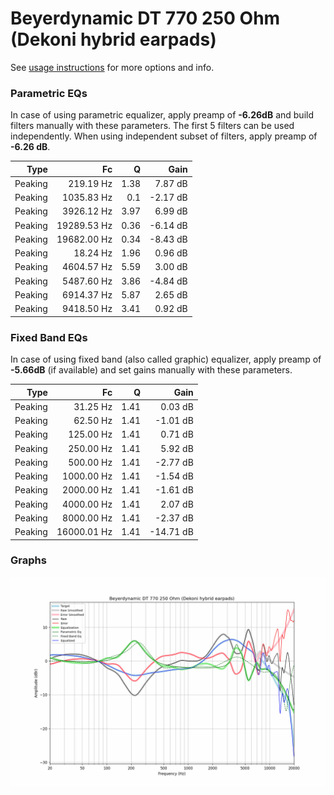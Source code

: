 # Beyerdynamic DT 770 250 Ohm (Dekoni hybrid earpads)
See [usage instructions](https://github.com/jaakkopasanen/AutoEq#usage) for more options and info.

### Parametric EQs
In case of using parametric equalizer, apply preamp of **-6.26dB** and build filters manually
with these parameters. The first 5 filters can be used independently.
When using independent subset of filters, apply preamp of **-6.26 dB**.

| Type    | Fc          |    Q | Gain     |
|--------:|------------:|-----:|---------:|
| Peaking | 219.19 Hz   | 1.38 | 7.87 dB  |
| Peaking | 1035.83 Hz  | 0.1  | -2.17 dB |
| Peaking | 3926.12 Hz  | 3.97 | 6.99 dB  |
| Peaking | 19289.53 Hz | 0.36 | -6.14 dB |
| Peaking | 19682.00 Hz | 0.34 | -8.43 dB |
| Peaking | 18.24 Hz    | 1.96 | 0.96 dB  |
| Peaking | 4604.57 Hz  | 5.59 | 3.00 dB  |
| Peaking | 5487.60 Hz  | 3.86 | -4.84 dB |
| Peaking | 6914.37 Hz  | 5.87 | 2.65 dB  |
| Peaking | 9418.50 Hz  | 3.41 | 0.92 dB  |

### Fixed Band EQs
In case of using fixed band (also called graphic) equalizer, apply preamp of **-5.66dB**
(if available) and set gains manually with these parameters.

| Type    | Fc          |    Q | Gain      |
|--------:|------------:|-----:|----------:|
| Peaking | 31.25 Hz    | 1.41 | 0.03 dB   |
| Peaking | 62.50 Hz    | 1.41 | -1.01 dB  |
| Peaking | 125.00 Hz   | 1.41 | 0.71 dB   |
| Peaking | 250.00 Hz   | 1.41 | 5.92 dB   |
| Peaking | 500.00 Hz   | 1.41 | -2.77 dB  |
| Peaking | 1000.00 Hz  | 1.41 | -1.54 dB  |
| Peaking | 2000.00 Hz  | 1.41 | -1.61 dB  |
| Peaking | 4000.00 Hz  | 1.41 | 2.07 dB   |
| Peaking | 8000.00 Hz  | 1.41 | -2.37 dB  |
| Peaking | 16000.01 Hz | 1.41 | -14.71 dB |

### Graphs
![](./Beyerdynamic%20DT%20770%20250%20Ohm%20(Dekoni%20hybrid%20earpads).png)